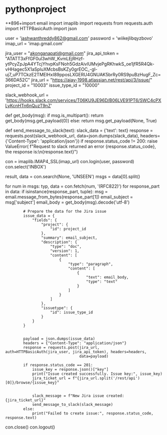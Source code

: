# pythonproject
+*896+import email
import imaplib
import requests
from requests.auth import HTTPBasicAuth
import json


user = 'jashwanthreddy862@gmail.com'
password = 'wiikejlibqyzbovo'
imap_url = 'imap.gmail.com'

jira_user = "akonganapati@gmail.com"
jira_api_token = "ATATT3xFfGF0ul3whW_KvmLEjRHzf-ytPcyZpJpA4YTcjYhvpKsFNoh5GdzAivlUMvjePgRKhwkS_oe1jfR5R4Qk-vHHagec5X1aSpluXMcbsBsKZy0grEOC_-gl-uj7_uP7TCkzE2TMElHxI89pposLXGERU4GNUAK5brRy0RS9puBzHugF_Zc=366DA52C"
jira_url = "https://ajay-1998.atlassian.net/rest/api/3/issue/"
project_id = "10003"
issue_type_id = "10000"


slack_webhook_url = 'https://hooks.slack.com/services/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'



def get_body(msg):
    if msg.is_multipart():
        return get_body(msg.get_payload(0))
    else:
        return msg.get_payload(None, True)



def send_message_to_slack(text):
    slack_data = {'text': text}
    response = requests.post(slack_webhook_url, data=json.dumps(slack_data),
                             headers={'Content-Type': 'application/json'})
    if response.status_code != 200:
        raise ValueError(
            f"Request to slack returned an error {response.status_code}, the response is:\n{response.text}")



con = imaplib.IMAP4_SSL(imap_url)
con.login(user, password)
con.select('INBOX')

result, data = con.search(None, 'UNSEEN')
msgs = data[0].split()

for num in msgs:
    typ, data = con.fetch(num, '(RFC822)')
    for response_part in data:
        if isinstance(response_part, tuple):
            msg = email.message_from_bytes(response_part[1])
            email_subject = msg['subject']
            email_body = get_body(msg).decode('utf-8')

            # Prepare the data for the Jira issue
            issue_data = {
                "fields": {
                    "project": {
                        "id": project_id
                    },
                    "summary": email_subject,
                    "description": {
                        "type": "doc",
                        "version": 1,
                        "content": [
                            {
                                "type": "paragraph",
                                "content": [
                                    {
                                        "text": email_body,
                                        "type": "text"
                                    }
                                ]
                            }
                        ]
                    },
                    "issuetype": {
                        "id": issue_type_id
                    }
                }
            }


            payload = json.dumps(issue_data)
            headers = {"Content-Type": "application/json"}
            response = requests.post(jira_url, auth=HTTPBasicAuth(jira_user, jira_api_token), headers=headers,
                                     data=payload)

            if response.status_code == 201:
                issue_key = response.json()["key"]
                print("Issue created successfully. Issue key:", issue_key)
                jira_ticket_url = f"{jira_url.split('/rest/api')[0]}/browse/{issue_key}"


                slack_message = f"New Jira issue created: {jira_ticket_url}"
                send_message_to_slack(slack_message)
            else:
                print("Failed to create issue:", response.status_code, response.text)


con.close()
con.logout()
